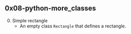 ## 0x08-python-more_classes

0. Simple rectangle
	- An empty class ``` Rectangle ``` that defines a rectangle.
